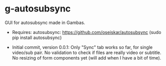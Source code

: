 # g-autosubsync
GUI for autosubsync made in Gambas.

- Requires: autosubsync:
	https://github.com/oseiskar/autosubsync
	(sudo pip install autosubsync)

- Initial commit, version 0.0.1:
	Only "Sync" tab works so far, for single video/sub pair.
	No validation to check if files are really video or subtitle.
	No resizing of form components yet (will add when I have a bit of time).

